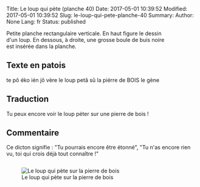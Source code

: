 Title: Le loup qui pète (planche 40)
Date: 2017-05-01 10:39:52
Modified: 2017-05-01 10:39:52
Slug: le-loup-qui-pete-planche-40
Summary: 
Author: None
Lang: fr
Status: published


<figure class="image-block" style="float: right;">
  <img alt="" src="{static}/images/planche_40.png">
  <figcaption style="max-width: 277px"></figcaption>
</figure>
Petite planche rectangulaire verticale. En haut figure le dessin d'un loup. En dessous, à droite, une grosse boule de buis noire est insérée dans la planche.

## Texte en patois
te pô éko ién jô vère le loup petâ sû la piérre de BOIS  		 le gène

## Traduction
Tu peux encore voir le loup péter sur une pierre de bois !


## Commentaire
Ce dicton signifie : "Tu pourrais encore être étonné", "Tu n'as encore rien vu, toi qui crois déjà tout connaître !"
<figure class="image-block" style="float: left;">
  <img alt="Le loup qui pète sur la pierre de bois" src="{static}/images/planche_40_dessin_loup.png">
  <figcaption style="max-width: 340px">Le loup qui pète sur la pierre de bois</figcaption>
</figure>

